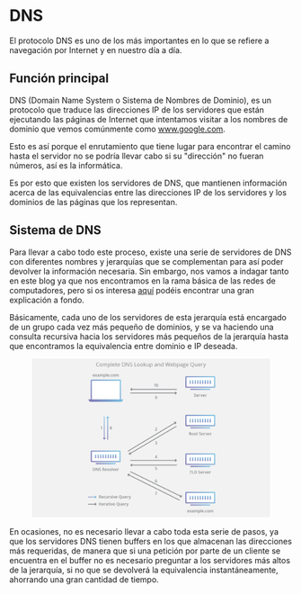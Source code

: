 # DNS

El protocolo DNS es uno de los más importantes en lo que se refiere a navegación por Internet y en nuestro día a día.

## Función principal

DNS (Domain Name System o Sistema de Nombres de Dominio), es un protocolo que traduce las direcciones IP de los servidores que están ejecutando las páginas de Internet que intentamos visitar a los nombres de dominio que vemos comúnmente como www.google.com.

Esto es así porque el enrutamiento que tiene lugar para encontrar el camino hasta el servidor no se podría llevar cabo si su "dirección" no fueran números, así es la informática.

Es por esto que existen los servidores de DNS, que mantienen información acerca de las equivalencias entre las direcciones IP de los servidores y los dominios de las páginas que los representan.

## Sistema de DNS

Para llevar a cabo todo este proceso, existe una serie de servidores de DNS con diferentes nombres y jerarquías que se complementan para así poder devolver la información necesaria. Sin embargo, nos vamos a indagar tanto en este blog ya que nos encontramos en la rama básica de las redes de computadores, pero si os interesa [aquí](https://www.cloudflare.com/es-es/learning/dns/what-is-dns/) podéis encontrar una gran explicación a fondo.

Básicamente, cada uno de los servidores de esta jerarquía está encargado de un grupo cada vez más pequeño de dominios, y se va haciendo una consulta recursiva hacia los servidores más pequeños de la jerarquía hasta que encontramos la equivalencia entre dominio e IP deseada.

<figure><img src="../../../.gitbook/assets/image (1) (4).png" alt=""><figcaption></figcaption></figure>

En ocasiones, no es necesario llevar a cabo toda esta serie de pasos, ya que los servidores DNS tienen buffers en los que almacenan las direcciones más requeridas, de manera que si una petición por parte de un cliente se encuentra en el buffer no es necesario preguntar a los servidores más altos de la jerarquía, si no que se devolverá la equivalencia instantáneamente, ahorrando una gran cantidad de tiempo.
